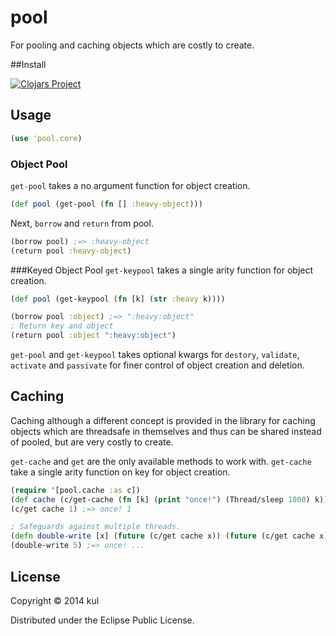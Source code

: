 # pool

For pooling and caching objects which are costly to create.

##Install

[![Clojars Project](http://clojars.org/pool/latest-version.svg)](http://clojars.org/pool)

## Usage

```clojure
(use 'pool.core)
```

### Object Pool
`get-pool` takes a no argument function for object creation.
```clojure
(def pool (get-pool (fn [] :heavy-object)))
```
Next, `borrow` and `return` from pool.

```clojure
(borrow pool) ;=> :heavy-object
(return pool :heavy-object)
```

###Keyed Object Pool
`get-keypool` takes a single arity function for object creation.
```clojure
(def pool (get-keypool (fn [k] (str :heavy k))))

(borrow pool :object) ;=> ":heavy:object"
; Return key and object
(return pool :object ":heavy:object")
```

`get-pool` and `get-keypool` takes optional kwargs for `destory`, `validate`,
`activate` and `passivate` for finer control of object creation and deletion.

## Caching
Caching although a different concept is provided in the library for caching
objects which are threadsafe in themselves and thus can be shared instead of
pooled, but are very costly to create.

`get-cache` and `get` are the only available methods to work with.  `get-cache`
take a single arity function on key for object creation.

```clojure
(require '[pool.cache :as c])
(def cache (c/get-cache (fn [k] (print "once!") (Thread/sleep 1000) k)))
(c/get cache 1) ;=> once! 1

; Safeguards against multiple threads.
(defn double-write [x] (future (c/get cache x)) (future (c/get cache x)))
(double-write 5) ;=> once! ...
```

## License

Copyright © 2014 kul

Distributed under the Eclipse Public License.
